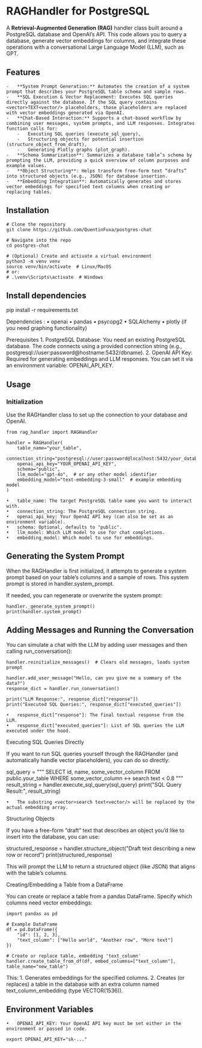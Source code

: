 # RAGHandler for PostgreSQL

A **Retrieval-Augmented Generation (RAG)** handler class built around a PostgreSQL database and OpenAI’s API. This code allows you to query a database, generate vector embeddings for columns, and integrate these operations with a conversational Large Language Model (LLM), such as GPT.

## Features

	-	**System Prompt Generation:** Automates the creation of a system prompt that describes your PostgreSQL table schema and sample rows.
	-	**SQL Execution & Vector Replacement: Executes SQL queries directly against the database. If the SQL query contains <vector>TEXT<vector/> placeholders, those placeholders are replaced with vector embeddings generated via OpenAI.
	-	**Chat-Based Interaction:** Supports a chat-based workflow by combining user messages, system prompts, and LLM responses. Integrates function calls for:
	    -	Executing SQL queries (execute_sql_query),
	    -	Structuring objects for potential insertion (structure_object_from_draft),
	    -	Generating Plotly graphs (plot_graph).
	-	**Schema Summarization**: Summarizes a database table’s schema by prompting the LLM, providing a quick overview of column purposes and example values.
	-	**Object Structuring**: Helps transform free-form text “drafts” into structured objects (e.g., JSON) for database insertion.
	-	**Embedding Integration**: Automatically generates and stores vector embeddings for specified text columns when creating or replacing tables.


## Installation

```
# Clone the repository
git clone https://github.com/QuentinFuxa/postgres-chat

# Navigate into the repo
cd postgres-chat

# (Optional) Create and activate a virtual environment
python3 -m venv venv
source venv/bin/activate  # Linux/MacOS
# or:
# .\venv\Scripts\activate  # Windows
```


## Install dependencies
pip install -r requirements.txt

Dependencies :
	•	openai
	•	pandas
	•	psycopg2
	•	SQLAlchemy
	•	plotly (if you need graphing functionality)

Prerequisites
	1.	PostgreSQL Database: You need an existing PostgreSQL database. The code connects using a provided connection string (e.g., postgresql://user:password@hostname:5432/dbname).
	2.	OpenAI API Key: Required for generating embeddings and LLM responses. You can set it via an environment variable: OPENAI_API_KEY.

## Usage

### Initialization

Use the RAGHandler class to set up the connection to your database and OpenAI.

```
from rag_handler import RAGHandler

handler = RAGHandler(
    table_name="your_table",
    connection_string="postgresql://user:password@localhost:5432/your_database",
    openai_api_key="YOUR_OPENAI_API_KEY",
    schema="public",
    llm_model="gpt-4o",  # or any other model identifier
    embedding_model="text-embedding-3-small"  # example embedding model
)
```

	•	table_name: The target PostgreSQL table name you want to interact with.
	•	connection_string: The PostgreSQL connection string.
	•	openai_api_key: Your OpenAI API key (can also be set as an environment variable).
	•	schema: Optional, defaults to "public".
	•	llm_model: Which LLM model to use for chat completions.
	•	embedding_model: Which model to use for embeddings.


## Generating the System Prompt

When the RAGHandler is first initialized, it attempts to generate a system prompt based on your table’s columns and a sample of rows. This system prompt is stored in handler.system_prompt.

If needed, you can regenerate or overwrite the system prompt:

```
handler._generate_system_prompt()
print(handler.system_prompt)
```

## Adding Messages and Running the Conversation

You can simulate a chat with the LLM by adding user messages and then calling run_conversation():

```
handler.reinitialize_messages()  # Clears old messages, loads system prompt

handler.add_user_message("Hello, can you give me a summary of the data?")
response_dict = handler.run_conversation()

print("LLM Response:", response_dict["response"])
print("Executed SQL Queries:", response_dict["executed_queries"])
```

	•	response_dict["response"]: The final textual response from the LLM.
	•	response_dict["executed_queries"]: List of SQL queries the LLM executed under the hood.

Executing SQL Queries Directly

If you want to run SQL queries yourself through the RAGHandler (and automatically handle vector placeholders), you can do so directly:

sql_query = """
SELECT id, name, some_vector_column
FROM public.your_table
WHERE some_vector_column <-> <vector>search text<vector/> < 0.8
"""
result_string = handler.execute_sql_query(sql_query)
print("SQL Query Result:", result_string)

	•	The substring <vector>search text<vector/> will be replaced by the actual embedding array.

Structuring Objects

If you have a free-form “draft” text that describes an object you’d like to insert into the database, you can use:

structured_response = handler.structure_object("Draft text describing a new row or record")
print(structured_response)

This will prompt the LLM to return a structured object (like JSON) that aligns with the table’s columns.

Creating/Embedding a Table from a DataFrame

You can create or replace a table from a pandas DataFrame. Specify which columns need vector embeddings:

```
import pandas as pd

# Example DataFrame
df = pd.DataFrame({
    "id": [1, 2, 3],
    "text_column": ["Hello world", "Another row", "More text"]
})

# Create or replace table, embedding 'text_column'
handler.create_table_from_df(df, embed_columns=["text_column"], table_name="new_table")
```

This:
	1.	Generates embeddings for the specified columns.
	2.	Creates (or replaces) a table in the database with an extra column named text_column_embedding (type VECTOR(1536)).

## Environment Variables
	•	OPENAI_API_KEY: Your OpenAI API key must be set either in the environment or passed in code.

```
export OPENAI_API_KEY="sk-..."
```